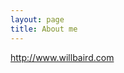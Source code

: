 ```yaml
---
layout: page
title: About me 
---
```


<a href="http://www.willbaird.com">http://www.willbaird.com</a>
